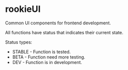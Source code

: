 # rookieUI
Common UI components for frontend development.

All functions have status that indicates their current state.

Status types:
- STABLE - Function is tested.
- BETA - Function need more testing.
- DEV - Function is in development.